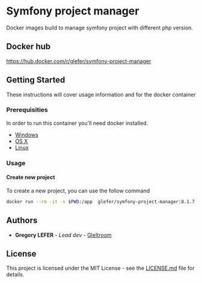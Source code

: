 # Symfony project manager

Docker images build to manage symfony project with different php version.

## Docker hub
https://hub.docker.com/r/glefer/symfony-project-manager

## Getting Started

These instructions will cover usage information and for the docker container

### Prerequisities


In order to run this container you'll need docker installed.

* [Windows](https://docs.docker.com/windows/started)
* [OS X](https://docs.docker.com/mac/started/)
* [Linux](https://docs.docker.com/linux/started/)

### Usage

#### Create new project
To create a new project, you can use the follow  command
``` bash
docker run --rm -it -v $PWD:/app  glefer/symfony-project-manager:8.1.7 new  :projectName
```

## Authors

* **Gregory LEFER** - *Lead dev* - [GleItroom](https://github.com/gleitroom)

## License

This project is licensed under the MIT License - see the [LICENSE.md](LICENSE.md) file for details.
